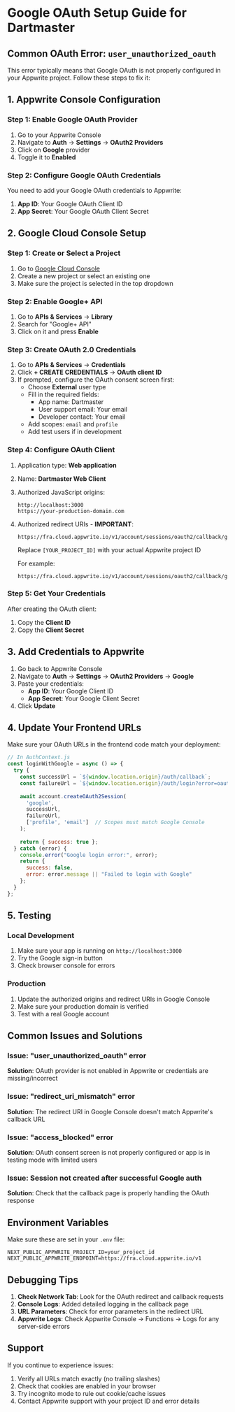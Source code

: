 # Google OAuth Setup Guide for Dartmaster

## Common OAuth Error: `user_unauthorized_oauth`

This error typically means that Google OAuth is not properly configured in your Appwrite project. Follow these steps to fix it:

## 1. Appwrite Console Configuration

### Step 1: Enable Google OAuth Provider
1. Go to your Appwrite Console
2. Navigate to **Auth** → **Settings** → **OAuth2 Providers**
3. Click on **Google** provider
4. Toggle it to **Enabled**

### Step 2: Configure Google OAuth Credentials
You need to add your Google OAuth credentials to Appwrite:

1. **App ID**: Your Google OAuth Client ID
2. **App Secret**: Your Google OAuth Client Secret

## 2. Google Cloud Console Setup

### Step 1: Create or Select a Project
1. Go to [Google Cloud Console](https://console.cloud.google.com/)
2. Create a new project or select an existing one
3. Make sure the project is selected in the top dropdown

### Step 2: Enable Google+ API
1. Go to **APIs & Services** → **Library**
2. Search for "Google+ API"
3. Click on it and press **Enable**

### Step 3: Create OAuth 2.0 Credentials
1. Go to **APIs & Services** → **Credentials**
2. Click **+ CREATE CREDENTIALS** → **OAuth client ID**
3. If prompted, configure the OAuth consent screen first:
   - Choose **External** user type
   - Fill in the required fields:
     - App name: Dartmaster
     - User support email: Your email
     - Developer contact: Your email
   - Add scopes: `email` and `profile`
   - Add test users if in development

### Step 4: Configure OAuth Client
1. Application type: **Web application**
2. Name: **Dartmaster Web Client**
3. Authorized JavaScript origins:
   ```
   http://localhost:3000
   https://your-production-domain.com
   ```
4. Authorized redirect URIs - **IMPORTANT**:
   ```
   https://fra.cloud.appwrite.io/v1/account/sessions/oauth2/callback/google/[YOUR_PROJECT_ID]
   ```
   Replace `[YOUR_PROJECT_ID]` with your actual Appwrite project ID
   
   For example:
   ```
   https://fra.cloud.appwrite.io/v1/account/sessions/oauth2/callback/google/66fcee920013c509cc70
   ```

### Step 5: Get Your Credentials
After creating the OAuth client:
1. Copy the **Client ID**
2. Copy the **Client Secret**

## 3. Add Credentials to Appwrite

1. Go back to Appwrite Console
2. Navigate to **Auth** → **Settings** → **OAuth2 Providers** → **Google**
3. Paste your credentials:
   - **App ID**: Your Google Client ID
   - **App Secret**: Your Google Client Secret
4. Click **Update**

## 4. Update Your Frontend URLs

Make sure your OAuth URLs in the frontend code match your deployment:

```javascript
// In AuthContext.js
const loginWithGoogle = async () => {
  try {
    const successUrl = `${window.location.origin}/auth/callback`;
    const failureUrl = `${window.location.origin}/auth/login?error=oauth_failed`;
    
    await account.createOAuth2Session(
      'google',
      successUrl,
      failureUrl,
      ['profile', 'email']  // Scopes must match Google Console
    );
    
    return { success: true };
  } catch (error) {
    console.error("Google login error:", error);
    return { 
      success: false, 
      error: error.message || "Failed to login with Google" 
    };
  }
};
```

## 5. Testing

### Local Development
1. Make sure your app is running on `http://localhost:3000`
2. Try the Google sign-in button
3. Check browser console for errors

### Production
1. Update the authorized origins and redirect URIs in Google Console
2. Make sure your production domain is verified
3. Test with a real Google account

## Common Issues and Solutions

### Issue: "user_unauthorized_oauth" error
**Solution**: OAuth provider is not enabled in Appwrite or credentials are missing/incorrect

### Issue: "redirect_uri_mismatch" error
**Solution**: The redirect URI in Google Console doesn't match Appwrite's callback URL

### Issue: "access_blocked" error
**Solution**: OAuth consent screen is not properly configured or app is in testing mode with limited users

### Issue: Session not created after successful Google auth
**Solution**: Check that the callback page is properly handling the OAuth response

## Environment Variables

Make sure these are set in your `.env` file:

```env
NEXT_PUBLIC_APPWRITE_PROJECT_ID=your_project_id
NEXT_PUBLIC_APPWRITE_ENDPOINT=https://fra.cloud.appwrite.io/v1
```

## Debugging Tips

1. **Check Network Tab**: Look for the OAuth redirect and callback requests
2. **Console Logs**: Added detailed logging in the callback page
3. **URL Parameters**: Check for error parameters in the redirect URL
4. **Appwrite Logs**: Check Appwrite Console → Functions → Logs for any server-side errors

## Support

If you continue to experience issues:
1. Verify all URLs match exactly (no trailing slashes)
2. Check that cookies are enabled in your browser
3. Try incognito mode to rule out cookie/cache issues
4. Contact Appwrite support with your project ID and error details